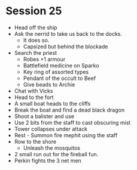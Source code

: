 # Session 25
 - Head off the ship
 - Ask the nerrid to take us back to the docks.
   - It does so.
   - Capsized but behind the blockade
 - Search the priest
   - Robes +1 armour
   - Battlefield medicine on Sparko
   - Key ring of assorted types
   - Pendant of the occult to Beef
   - Give beads to Archie
 - Chat with Vicks
 - Head to the fort
 - A small boat heads to the cliffs
 - Break the boat and find a dead black dragon
 - Shoot a balister and use 
 - Use 2 bits from the staff to cast obscuring mist
 - Tower collapses under attack
 - Rest - Summon fire mephit using the staff
 - Row to the shore
   - Unleash the mosquitos
 - 2 small run out for the fireball fun.
 - Perkin fights the 3 net men
